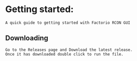 # Getting started:
    A quick guide to getting started with Factorio RCON GUI
## Downloading
    Go to the Releases page and Download the latest release. 
    Once it has downloaded double click to run the file.

